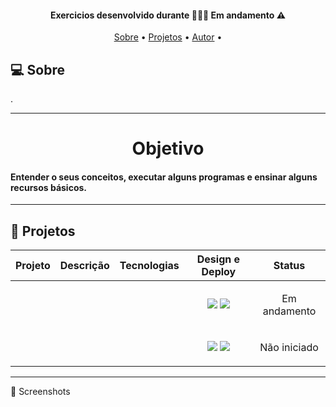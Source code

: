 <h4 align="center"> 
	 Exercicios desenvolvido durante  👨🏻‍💻 Em andamento ⚠️
</h4>

<p align="center">
 <a href="#-sobre">Sobre</a> •
 <a href="#-projetos">Projetos</a> •
 <a href="#%EF%B8%8F-autor">Autor</a> • 
</p>

## 💻 Sobre


.

---
   
<h1 align="center"> Objetivo</h1>

<h4 > Entender o seus conceitos, executar alguns programas e ensinar alguns recursos básicos.
</h4>


---

## 🚧 Projetos


| Projeto | Descrição | Tecnologias | Design e Deploy | Status |
|:---:|:---:|:---:|:---:|---|
| <img src="" alt=""> |  |  | <a href="https://www.figma.com/file/Yb9IBH56g7T1hdIyZ3BMNO/Desafios---Codel%C3%A2ndia?node-id=0%3A1"><img src="https://img.shields.io/badge/figma-%23F24E1E.svg?style=for-the-badge&logo=figma&logoColor=white"/></a> <a href="http://desafio-codelandia-blog.vercel.app/"><img src="https://img.shields.io/badge/vercel-%23000000.svg?style=for-the-badge&logo=vercel&logoColor=white"/></a> | <p align="center"><img src="https://i.imgur.com/QQksIZo.png" alt=""> <br> Em andamento</p> |
| <img src="" alt=""> | |  | <a href="https://www.figma.com/file/Yb9IBH56g7T1hdIyZ3BMNO/Desafios---Codel%C3%A2ndia?node-id=0%3A1"><img src="https://img.shields.io/badge/figma-%23F24E1E.svg?style=for-the-badge&logo=figma&logoColor=white"/></a> <a href="http://desafio-codelandia-blog.vercel.app/"><img src="https://img.shields.io/badge/vercel-%23000000.svg?style=for-the-badge&logo=vercel&logoColor=white"/></a> | <p align="center"><img src="https://i.imgur.com/QQksIZo.png" alt=""> <br> Não iniciado</p> |



---



📸 Screenshots
